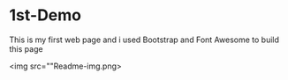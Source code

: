 # 1st-Demo

This is my first web page and i used Bootstrap and Font Awesome to build this page

<img src=""Readme-img.png>
